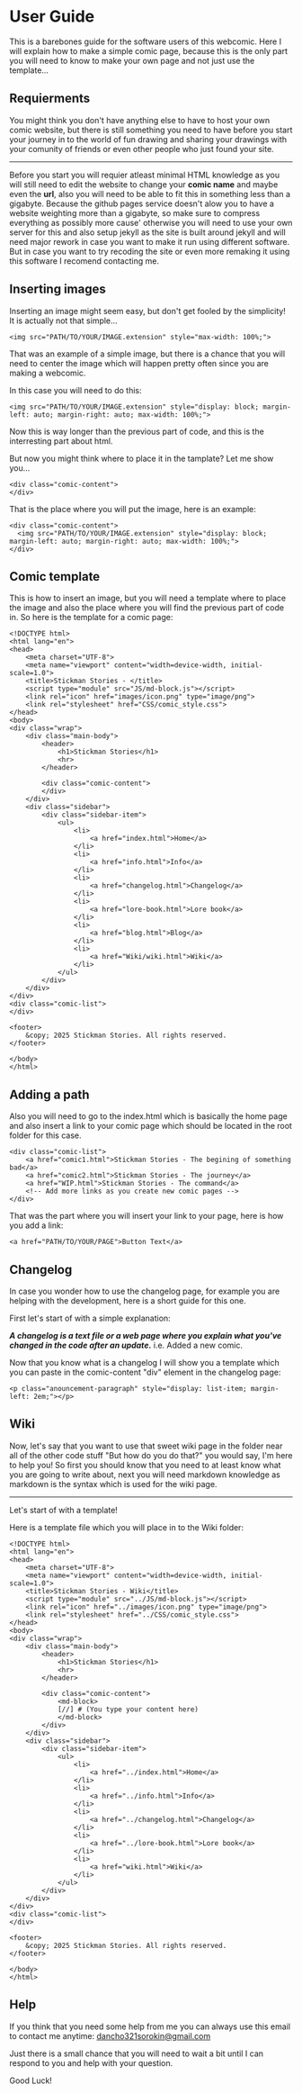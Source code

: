 # User Guide

This is a barebones guide for the software users of this webcomic. Here I will explain how to make a simple comic page, because this is the only part you will need to know to make your own page and not just use the template...

## Requierments

You might think you don't have anything else to have to host your own comic website, but there is still something you need to have before you start your journey in to the world of fun drawing and sharing your drawings with your comunity of friends or even other people who just found your site.

---

Before you start you will requier atleast minimal HTML knowledge as you will still need to edit the website to change your **comic name** and maybe even the **url**, also you will need to be able to fit this in something less than a gigabyte. Because the github pages service doesn't alow you to have a website weighting more than a gigabyte, so make sure to compress everything as possibly more cause' otherwise you will need to use your own server for this and also setup jekyll as the site is built around jekyll and will need major rework in case you want to make it run using different software. But in case you want to try recoding the site or even more remaking it using this software I recomend contacting me.

## Inserting images

Inserting an image might seem easy, but don't get fooled by the simplicity! It is actually not that simple...

```
<img src="PATH/TO/YOUR/IMAGE.extension" style="max-width: 100%;">
```

That was an example of a simple image, but there is a chance that you will need to center the image which will happen pretty often since you are making a webcomic.

In this case you will need to do this:

```
<img src="PATH/TO/YOUR/IMAGE.extension" style="display: block; margin-left: auto; margin-right: auto; max-width: 100%;">
```

Now this is way longer than the previous part of code, and this is the interresting part about html.

But now you might think where to place it in the tamplate? Let me show you...


```
<div class="comic-content">
</div>
```

That is the place where you will put the image, here is an example:

```
<div class="comic-content">
  <img src="PATH/TO/YOUR/IMAGE.extension" style="display: block; margin-left: auto; margin-right: auto; max-width: 100%;">
</div>
```

## Comic template

This is how to insert an image, but you will need a template where to place the image and also the place where you will find the previous part of code in. So here is the template for a comic page:

```
<!DOCTYPE html>
<html lang="en">
<head>
    <meta charset="UTF-8">
    <meta name="viewport" content="width=device-width, initial-scale=1.0">
    <title>Stickman Stories - </title>
    <script type="module" src="JS/md-block.js"></script>
    <link rel="icon" href="images/icon.png" type="image/png">
    <link rel="stylesheet" href="CSS/comic_style.css">
</head>
<body>
<div class="wrap">
    <div class="main-body">
        <header>
            <h1>Stickman Stories</h1>
            <hr>
        </header>

        <div class="comic-content">
        </div>
    </div>
    <div class="sidebar">
        <div class="sidebar-item">
            <ul>
                <li>
                    <a href="index.html">Home</a>
                </li>
                <li>
                    <a href="info.html">Info</a>
                </li>
                <li>
                    <a href="changelog.html">Changelog</a>
                </li>
                <li>
                    <a href="lore-book.html">Lore book</a>
                </li>
                <li>
                    <a href="blog.html">Blog</a>
                </li>
                <li>
                    <a href="Wiki/wiki.html">Wiki</a>
                </li>
            </ul>
        </div>
    </div>
</div>
<div class="comic-list">
</div>

<footer>
    &copy; 2025 Stickman Stories. All rights reserved.
</footer>

</body>
</html>
```

## Adding a path

Also you will need to go to the index.html which is basically the home page and also insert a link to your comic page which should be located in the root folder for this case.

```
<div class="comic-list">
    <a href="comic1.html">Stickman Stories - The begining of something bad</a>
    <a href="comic2.html">Stickman Stories - The journey</a>
    <a href="WIP.html">Stickman Stories - The command</a>
    <!-- Add more links as you create new comic pages -->
</div>
```

That was the part where you will insert your link to your page, here is how you add a link:

```
<a href="PATH/TO/YOUR/PAGE">Button Text</a>
```

## Changelog

In case you wonder how to use the changelog page, for example you are helping with the development, here is a short guide for this one.

First let's start of with a simple explanation:

***A changelog is a text file or a web page where you explain what you've changed in the code after an update.*** i.e. Added a new comic.

Now that you know what is a changelog I will show you a template which you can paste in the comic-content "div" element in the changelog page:

```
<p class="anouncement-paragraph" style="display: list-item; margin-left: 2em;"></p>
```

## Wiki

Now, let's say that you want to use that sweet wiki page in the folder near all of the other code stuff "But how do you do that?" you would say, I'm here to help you! So first you should know that you need to at least know what you are going to write about, next you will need markdown knowledge as markdown is the syntax which is used for the wiki page.

---

Let's start of with a template!

Here is a template file which you will place in to the Wiki folder:

```
<!DOCTYPE html>
<html lang="en">
<head>
    <meta charset="UTF-8">
    <meta name="viewport" content="width=device-width, initial-scale=1.0">
    <title>Stickman Stories - Wiki</title>
    <script type="module" src="../JS/md-block.js"></script>
    <link rel="icon" href="../images/icon.png" type="image/png">
    <link rel="stylesheet" href="../CSS/comic_style.css">
</head>
<body>
<div class="wrap">
    <div class="main-body">
        <header>
            <h1>Stickman Stories</h1>
            <hr>
        </header>

        <div class="comic-content">
            <md-block>
            [//] # (You type your content here)
            </md-block>
        </div>
    </div>
    <div class="sidebar">
        <div class="sidebar-item">
            <ul>
                <li>
                    <a href="../index.html">Home</a>
                </li>
                <li>
                    <a href="../info.html">Info</a>
                </li>
                <li>
                    <a href="../changelog.html">Changelog</a>
                </li>
                <li>
                    <a href="../lore-book.html">Lore book</a>
                </li>
                <li>
                    <a href="wiki.html">Wiki</a>
                </li>
            </ul>
        </div>
    </div>
</div>
<div class="comic-list">
</div>

<footer>
    &copy; 2025 Stickman Stories. All rights reserved.
</footer>

</body>
</html>
```

## Help

If you think that you need some help from me you can always use this email to contact me anytime: <a href="https://mail.google.com/mail/u/0/?fs=1&tf=cm&source=mailto&to=dancho321sorokin@gmail.com" target="_blank">dancho321sorokin@gmail.com</a>

Just there is a small chance that you will need to wait a bit until I can respond to you and help with your question.

Good Luck!
